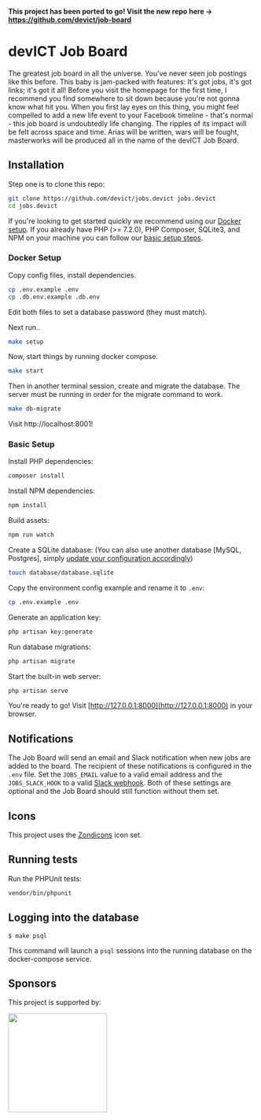 **This project has been ported to go! Visit the new repo here -> https://github.com/devict/job-board**

# devICT Job Board

The greatest job board in all the universe. You've never seen job postings like this before. This baby is jam-packed with features: It's got jobs, it's got links; it's got it all! Before you visit the homepage for the first time, I recommend you find somewhere to sit down because you're not gonna know what hit you. When you first lay eyes on this thing, you might feel compelled to add a new life event to your Facebook timeline - that's normal - this job board is undoubtedly life changing. The ripples of its impact will be felt across space and time. Arias will be written, wars will be fought, masterworks will be produced all in the name of the devICT Job Board.

## Installation

Step one is to clone this repo:

```sh
git clone https://github.com/devict/jobs.devict jobs.devict
cd jobs.devict
```

If you're looking to get started quickly we recommend using our [Docker setup](#docker-setup). If you already have PHP (>= 7.2.0), PHP Composer, SQLite3, and NPM on your machine you can follow our [basic setup steps](#basic-setup).

### Docker Setup

Copy config files, install dependencies.

```sh
cp .env.example .env
cp .db.env.example .db.env
```

Edit both files to set a database password (they must match).

Next run..

```sh
make setup
```

Now, start things by running docker compose.

```sh
make start
```

Then in another terminal session, create and migrate the database. The server
must be running in order for the migrate command to work.

```sh
make db-migrate
```

Visit http://localhost:8001!

### Basic Setup

Install PHP dependencies:

```sh
composer install
```

Install NPM dependencies:

```sh
npm install
```

Build assets:

```sh
npm run watch
```

Create a SQLite database: (You can also use another database [MySQL, Postgres], simply [update your configuration accordingly](https://laravel.com/docs/master/database#configuration))

```sh
touch database/database.sqlite
```

Copy the environment config example and rename it to `.env`:

```sh
cp .env.example .env
```

Generate an application key:

```sh
php artisan key:generate
```

Run database migrations:

```sh
php artisan migrate
```

Start the built-in web server:

```sh
php artisan serve
```

You're ready to go! Visit [http://127.0.0.1:8000](http://127.0.0.1:8000) in your browser.

## Notifications

The Job Board will send an email and Slack notification when new jobs are added to the board. The recipient of these notifications is configured in the `.env` file. Set the `JOBS_EMAIL` value to a valid email address and the `JOBS_SLACK_HOOK` to a valid [Slack webhook](https://api.slack.com/messaging/webhooks). Both of these settings are optional and the Job Board should still function without them set.

## Icons

This project uses the [Zondicons](https://www.zondicons.com/) icon set.

## Running tests

Run the PHPUnit tests:

```sh
vendor/bin/phpunit
```

## Logging into the database

```
$ make psql
```

This command will launch a `psql` sessions into the running database on the docker-compose service.

## Sponsors

<p>This project is supported by:</p>
<p>
  <a href="https://www.digitalocean.com/">
    <img src="https://opensource.nyc3.cdn.digitaloceanspaces.com/attribution/assets/SVG/DO_Logo_horizontal_blue.svg" width="201px">
  </a>
</p>
